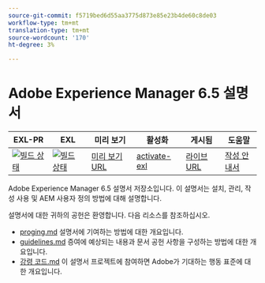 ```yaml
---
source-git-commit: f5719bed6d55aa3775d873e85e23b4de60c8de03
workflow-type: tm+mt
translation-type: tm+mt
source-wordcount: '170'
ht-degree: 3%

---
```

# Adobe Experience Manager 6.5 설명서

| EXL-PR | EXL | 미리 보기 | 활성화 | 게시됨 | 도움말 |
|--- |--- |--- |--- |--- |--- |
| [![빌드 상태](https://docs.ci.corp.adobe.com/view/exl-pr/job/experience-manager-65.en_pr-exl/badge/icon)](https://docs.ci.corp.adobe.com/view/exl-pr/job/experience-manager-65.en_pr-exl/lastBuild/) | [![빌드 상태](https://docs.ci.corp.adobe.com/view/exl-pr/job/experience-manager-65.en_exl/lastBuild/badge/icon)](https://docs.ci.corp.adobe.com/view/exl-pr/job/experience-manager-65.en_exl/lastBuild/lastBuild) | [미리 보기 URL](https://experienceleague.corp.adobe.com/docs/experience-manager-65/authoring/home.html?lang=en) | [activate-exl](https://docs.ci.corp.adobe.com/job/activate-exl/build/) | [라이브 URL](https://experienceleague.adobe.com/docs/experience-manager-65/authoring/home.html?lang=en) | [작성 안내서](https://experienceleague.adobe.com/docs/authoring-guide-exl/using/home.html?lang=en) |

Adobe Experience Manager 6.5 설명서 저장소입니다. 이 설명서는 설치, 관리, 작성 사용 및 AEM 사용자 정의 방법에 대해 설명합니다.

설명서에 대한 귀하의 공헌은 환영합니다. 다음 리소스를 참조하십시오.

* [proging.md](contributing.md) 설명서에 기여하는 방법에 대한 개요입니다.
* [guidelines.md](guidelines.md) 증여에 예상되는 내용과 문서 공헌 사항을 구성하는 방법에 대한 개요입니다.
* [강령 코드.md](code-of-conduct.md) 이 설명서 프로젝트에 참여하면 Adobe가 기대하는 행동 표준에 대한 개요입니다.

